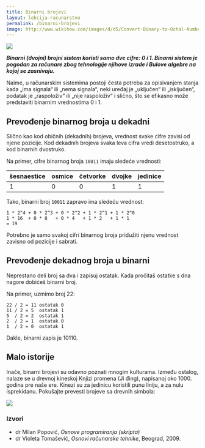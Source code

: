 ```yaml
---
title: Binarni brojevi
layout: lekcija-racunarstvo
permalink: /binarni-brojevi
image: http://www.wikihow.com/images/d/d5/Convert-Binary-to-Octal-Number-Step-11.jpg
---
```


![]({{page.image}})

***Binarni (dvojni) brojni sistem koristi samo dve cifre: 0 i 1. Binarni sistem je pogodan za računare zbog tehnologije njihove izrade i Bulove algebre na kojoj se zasnivaju.***

Naime, u računarskim sistemima postoji česta potreba za opisivanjem stanja kada „ima signala“ ili „nema signala“, neki uređaj je „uključen“ ili „isključen“, podatak je „raspoloživ“ ili „nije raspoloživ“ i slično, što se efikasno može predstaviti binarnim vrednostima 0 i 1.

## Prevođenje binarnog broja u dekadni

Slično kao kod običnih (dekadnih) brojeva, vrednost svake cifre zavisi od njene pozicije. Kod dekadnih brojeva svaka leva cifra vredi desetostruko, a kod binarnih dvostruko.

Na primer, cifre binarnog broja `10011` imaju sledeće vrednosti:

šesnaestice | osmice | četvorke | dvojke | jedinice
------------|--------|---------|-------|---------
1 | 0 | 0 | 1 | 1

Tako, binarni broj `10011` zapravo ima sledeću vrednost:

```
1 * 2^4 + 0 * 2^3 + 0 * 2^2 + 1 * 2^1 + 1 * 2^0
1 * 16  + 0 * 8   + 0 * 4   + 1 * 2   + 1 * 1
= 19
```

Potrebno je samo svakoj cifri binarnog broja pridužiti njenu vrednost zavisno od pozicije i sabrati.

## Prevođenje dekadnog broja u binarni

Neprestano deli broj sa dva i zapisuj ostatak. Kada pročitaš ostatke s dna nagore dobićeš binarni broj.

Na primer, uzmimo broj 22:

```
22 / 2 = 11 ostatak 0
11 / 2 = 5  ostatak 1
5  / 2 = 2  ostatak 1
2  / 2 = 1  ostatak 0
1  / 2 = 0  ostatak 1
```

Dakle, binarni zapis je 10110.

## Malo istorije

Inače, binarni brojevi su odavno poznati mnogim kulturama. Između ostalog, nalaze se u drevnoj kineskoj Knjizi promena (Ji đing), napisanoj oko 1000. godina pre naše ere. Kinezi su za jedinicu koristili punu liniju, a za nulu isprekidanu. Pokušajte prevesti brojeve sa drevnih simbola:

![](/images/koncepti/podaci/i-ching-binary.jpg)

### Izvori

- dr Milan Popović, *Osnove programiranja (skripta)*
- dr Violeta Tomašević, *Osnovi računarske tehnike*, Beograd, 2009.
